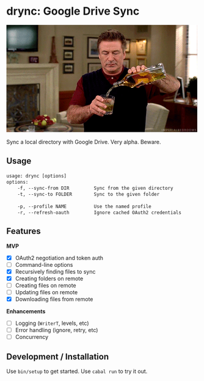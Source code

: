 # drync: Google Drive Sync

![drynk](images/boozetime.gif)

Sync a local directory with Google Drive. Very alpha. Beware.

## Usage

```
usage: drync [options]
options:
    -f, --sync-from DIR         Sync from the given directory
    -t, --sync-to FOLDER        Sync to the given folder

    -p, --profile NAME          Use the named profile
    -r, --refresh-oauth         Ignore cached OAuth2 credentials
```

## Features

**MVP**

- [x] OAuth2 negotiation and token auth
- [ ] Command-line options
- [x] Recursively finding files to sync
- [x] Creating folders on remote
- [ ] Creating files on remote
- [ ] Updating files on remote
- [x] Downloading files from remote

**Enhancements**

- [ ] Logging (`WriterT`, levels, etc)
- [ ] Error handling (ignore, retry, etc)
- [ ] Concurrency

## Development / Installation

Use `bin/setup` to get started. Use `cabal run` to try it out.
